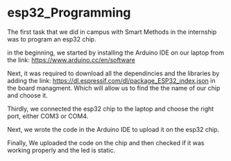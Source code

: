 # esp32_Programming

The first task that we did in campus with Smart Methods in the internship was to program an esp32 chip.

in the beginning, we started by installing the Arduino IDE on our laptop from the link: https://www.arduino.cc/en/software

Next, it was required to download all the dependincies and the libraries by adding the link: https://dl.espressif.com/dl/package_ESP32_index.json in the board managment. Which will allow us to find the the name of our chip and choose it.

Thirdly, we connected the esp32 chip to the laptop and choose the right port, either COM3 or COM4.

Next, we wrote the code in the Arduino IDE to upload it on the esp32 chip.

Finally, We uploaded the code on the chip and then checked if it was working properly and the led is static.
